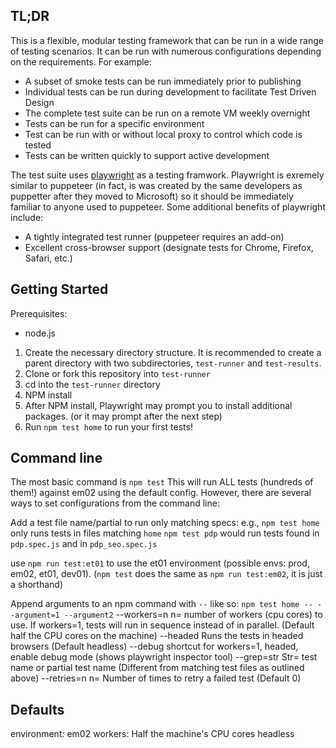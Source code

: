## TL;DR

This is a flexible, modular testing framework that can be run in a wide range of testing scenarios. It can be run with numerous configurations depending on the requirements. For example:

- A subset of smoke tests can be run immediately prior to publishing
- Individual tests can be run during development to facilitate Test Driven Design
- The complete test suite can be run on a remote VM weekly overnight
- Tests can be run for a specific environment
- Test can be run with or without local proxy to control which code is tested
- Tests can be written quickly to support active development

The test suite uses [playwright](https://www.playwright.dev) as a testing framwork. Playwright is exremely similar to puppeteer (in fact, is was created by the same developers as puppetter after they moved to Microsoft) so it should be immediately familiar to anyone used to puppeteer. Some additional benefits of playwright include:

- A tightly integrated test runner (puppeteer requires an add-on)
- Excellent cross-browser support (designate tests for Chrome, Firefox, Safari, etc.)

## Getting Started

Prerequisites:

- node.js

1. Create the necessary directory structure. It is recommended to create a parent directory with two subdirectories, `test-runner` and `test-results`.
2. Clone or fork this repository into `test-runner`
3. cd into the `test-runner` directory
4. NPM install
5. After NPM install, Playwright may prompt you to install additional packages. (or it may prompt after the next step)
6. Run `npm test home` to run your first tests!

## Command line

The most basic command is `npm test` This will run ALL tests (hundreds of them!) against em02 using the default config. However, there are several ways to set configurations from the command line:

Add a test file name/partial to run only matching specs:
e.g., `npm test home` only runs tests in files matching `home`
`npm test pdp` would run tests found in `pdp.spec.js` and in `pdp_seo.spec.js`

use `npm run test:et01` to use the et01 environment (possible envs: prod, em02, et01, dev01). (`npm test` does the same as `npm run test:em02`, it is just a shorthand)

Append arguments to an npm command with `--` like so: `npm test home -- --argument=1 --argument2`
--workers=n n= number of workers (cpu cores) to use. If workers=1, tests will run in sequence instead of in parallel. (Default half the CPU cores on the machine)
--headed Runs the tests in headed browsers (Default headless)
--debug shortcut for workers=1, headed, enable debug mode (shows playwright inspector tool)
--grep=str Str= test name or partial test name (Different from matching test files as outlined above)
--retries=n n= Number of times to retry a failed test (Default 0)

## Defaults

environment: em02
workers: Half the machine's CPU cores
headless
